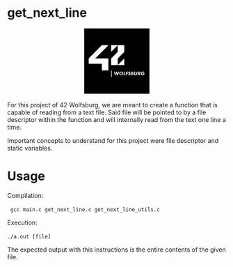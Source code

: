 # get_next_line
 
<p align="center">
<img src="https://github.com/santiagotena/assets/blob/master/logos/42%20logo.jpeg?raw=true" alt="42 Wolfsburg Logo" width="150" height="150">
</p>
 
For this project of 42 Wolfsburg, we are meant to create a function that is capable of reading from a text file. Said file will be pointed to by a file descriptor within the function and will internally read from the text one line a time.
 
Important concepts to understand for this project were file descriptor and static variables.
 
# Usage
 
Compilation:
 
`` 
gcc main.c get_next_line.c get_next_line_utils.c
``
 
Execution:
 
``
./a.out [file]
``

The expected output with this instructions is the entire contents of the given file.
